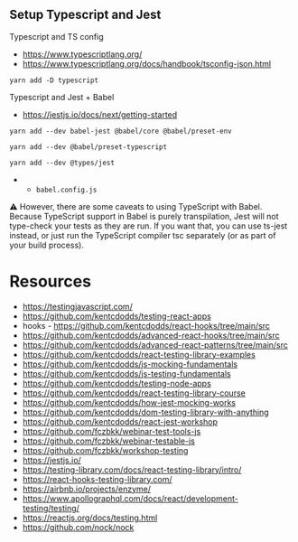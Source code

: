 
## Setup Typescript and Jest

Typescript and TS config

- <https://www.typescriptlang.org/>
- <https://www.typescriptlang.org/docs/handbook/tsconfig-json.html>

`yarn add -D typescript`

Typescript and Jest + Babel

- <https://jestjs.io/docs/next/getting-started>

`yarn add --dev babel-jest @babel/core @babel/preset-env`

`yarn add --dev @babel/preset-typescript`

`yarn add --dev @types/jest`

- + `babel.config.js`

⚠️ However, there are some caveats to using TypeScript with Babel. Because TypeScript support in Babel is purely transpilation, Jest will not type-check your tests as they are run. If you want that, you can use ts-jest instead, or just run the TypeScript compiler tsc separately (or as part of your build process).

# Resources

- <https://testingjavascript.com/>
- <https://github.com/kentcdodds/testing-react-apps>
- hooks - <https://github.com/kentcdodds/react-hooks/tree/main/src>
- <https://github.com/kentcdodds/advanced-react-hooks/tree/main/src>
- <https://github.com/kentcdodds/advanced-react-patterns/tree/main/src>
- <https://github.com/kentcdodds/react-testing-library-examples>
- <https://github.com/kentcdodds/js-mocking-fundamentals>
- <https://github.com/kentcdodds/js-testing-fundamentals>
- <https://github.com/kentcdodds/testing-node-apps>
- <https://github.com/kentcdodds/react-testing-library-course>
- <https://github.com/kentcdodds/how-jest-mocking-works>
- <https://github.com/kentcdodds/dom-testing-library-with-anything>
- <https://github.com/kentcdodds/react-jest-workshop>
- <https://github.com/fczbkk/webinar-test-tools-js>
- <https://github.com/fczbkk/webinar-testable-js>
- <https://github.com/fczbkk/workshop-testing>
- <https://jestjs.io/>
- <https://testing-library.com/docs/react-testing-library/intro/>
- <https://react-hooks-testing-library.com/>
- <https://airbnb.io/projects/enzyme/>
- <https://www.apollographql.com/docs/react/development-testing/testing/>
- <https://reactjs.org/docs/testing.html>
- <https://github.com/nock/nock>
